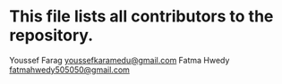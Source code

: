 # This file lists all contributors to the repository.

Youssef Farag <youssefkaramedu@gmail.com>
Fatma Hwedy <fatmahwedy505050@gmail.com>
